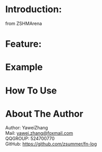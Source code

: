 
# Introduction:  
from ZSHMArena

# Feature:  


#  Example  



# How To Use  



# About The Author  
Author: YaweiZhang  
Mail: yawei.zhang@foxmail.com  
QQGROUP: 524700770  
GitHub: https://github.com/zsummer/fn-log  

